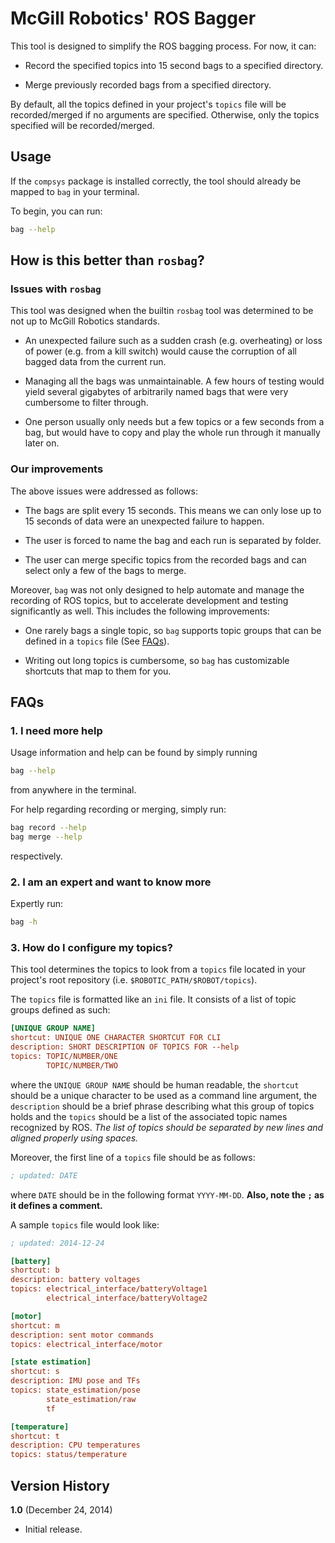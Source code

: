 # McGill Robotics' ROS Bagger

This tool is designed to simplify the ROS bagging process.
For now, it can:

* Record the specified topics into 15 second bags to a specified directory.

* Merge previously recorded bags from a specified directory.

By default, all the topics defined in your project's `topics` file will be
recorded/merged if no arguments are specified. Otherwise, only the topics
specified will be recorded/merged.

## Usage
If the `compsys` package is installed correctly, the tool should already be
mapped to `bag` in your terminal.

To begin, you can run:

```bash
bag --help
```

## How is this better than `rosbag`?

### Issues with `rosbag`
This tool was designed when the builtin `rosbag` tool was determined to be not
up to McGill Robotics standards.

* An unexpected failure such as a sudden crash (e.g. overheating) or loss of
  power (e.g. from a kill switch) would cause the corruption of all bagged data
  from the current run.

* Managing all the bags was unmaintainable. A few hours of testing would
  yield several gigabytes of arbitrarily named bags that were very cumbersome
  to filter through.

* One person usually only needs but a few topics or a few seconds from a bag,
  but would have to copy and play the whole run through it manually later on.

### Our improvements
The above issues were addressed as follows:

* The bags are split every 15 seconds. This means we can only lose up to 15
  seconds of data were an unexpected failure to happen.

* The user is forced to name the bag and each run is separated by folder.

* The user can merge specific topics from the recorded bags and can select
  only a few of the bags to merge.

Moreover, `bag` was not only designed to help automate and manage the recording
of ROS topics, but to accelerate development and testing significantly as well.
This includes the following improvements:

* One rarely bags a single topic, so `bag` supports topic groups that can be
  defined in a `topics` file (See [FAQs](3-how-do-i-configure-my-topics)).

* Writing out long topics is cumbersome, so `bag` has customizable shortcuts
  that map to them for you.

## FAQs

### 1. I need more help
Usage information and help can be found by simply running

```bash
bag --help
```

from anywhere in the terminal.

For help regarding recording or merging, simply run:

```bash
bag record --help
bag merge --help
```

respectively.

### 2. I am an expert and want to know more
Expertly run:
```bash
bag -h
```

### 3. How do I configure my topics?
This tool determines the topics to look from a `topics` file located in your
project's root repository (i.e. `$ROBOTIC_PATH/$ROBOT/topics`).

The `topics` file is formatted like an `ini` file. It consists of a list of
topic groups defined as such:

```ini
[UNIQUE GROUP NAME]
shortcut: UNIQUE ONE CHARACTER SHORTCUT FOR CLI
description: SHORT DESCRIPTION OF TOPICS FOR --help
topics: TOPIC/NUMBER/ONE
        TOPIC/NUMBER/TWO
```

where the `UNIQUE GROUP NAME` should be human readable, the `shortcut` should
be a unique character to be used as a command line argument, the `description`
should be a brief phrase describing what this group of topics holds and the
`topics` should be a list of the associated topic names recognized by ROS. *The
list of topics should be separated by new lines and aligned properly using
spaces.*

Moreover, the first line of a `topics` file should be as follows:

```ini
; updated: DATE
```

where `DATE` should be in the following format `YYYY-MM-DD`. **Also, note the
`;` as it defines a comment.**

A sample `topics` file would look like:

```ini
; updated: 2014-12-24

[battery]
shortcut: b
description: battery voltages
topics: electrical_interface/batteryVoltage1
        electrical_interface/batteryVoltage2

[motor]
shortcut: m
description: sent motor commands
topics: electrical_interface/motor

[state estimation]
shortcut: s
description: IMU pose and TFs
topics: state_estimation/pose
        state_estimation/raw
        tf

[temperature]
shortcut: t
description: CPU temperatures
topics: status/temperature
```

## Version History
**1.0** (December 24, 2014)
* Initial release.
